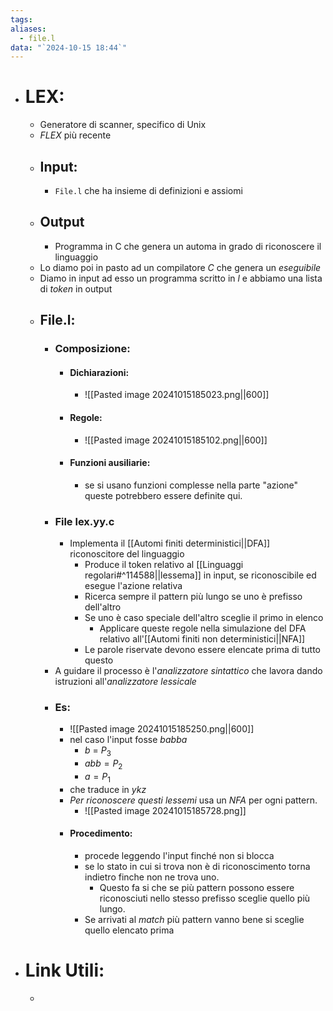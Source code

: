 ```yaml
---
tags: 
aliases:
  - file.l
data: "`2024-10-15 18:44`"
---
```

- # LEX:
	- Generatore di scanner, specifico di Unix
	- _FLEX_ più recente
	- ## Input:
		- `File.l` che ha insieme di definizioni e assiomi
	- ## Output
		- Programma in C che genera un automa in grado di riconoscere il linguaggio
	- Lo diamo poi in pasto ad un compilatore $C$ che genera un _eseguibile_
	- Diamo in input ad esso un programma scritto in $l$ e abbiamo una lista di _token_ in output 
	- ## File.l:
		- ### Composizione:
			- #### Dichiarazioni:
				- ![[Pasted image 20241015185023.png||600]]
			- #### Regole:
				- ![[Pasted image 20241015185102.png||600]]
			- #### Funzioni ausiliarie:
				- se si usano funzioni complesse nella parte "azione" queste potrebbero essere definite qui.
		- ### File lex.yy.c
			- Implementa il [[Automi finiti deterministici||DFA]] riconoscitore del linguaggio
				- Produce il token relativo al [[Linguaggi regolari#^114588||lessema]] in input, se riconoscibile ed esegue l'azione relativa
				- Ricerca sempre il pattern più lungo se uno è prefisso dell'altro
				- Se uno è caso speciale dell'altro sceglie il primo in elenco
					- Applicare queste regole nella simulazione del DFA relativo all'[[Automi finiti non deterministici||NFA]]
				- Le parole riservate devono essere elencate  prima di tutto questo 
		- A guidare il processo è l'_analizzatore sintattico_ che lavora dando istruzioni all'_analizzatore lessicale_ 
		- ### Es:
			- ![[Pasted image 20241015185250.png||600]]
			- nel caso l'input fosse $babba$
				- $b$ = $P_{3}$ 
				- $abb= P_{2}$
				- $a=P_{1}$ 
			- che traduce in $ykz$ 
			- _Per riconoscere questi lessemi_ usa un _NFA_ per ogni pattern.
				- ![[Pasted image 20241015185728.png]]
			- #### Procedimento:
				- procede leggendo l'input finché non si blocca 
				- se lo stato in cui si trova non è di riconoscimento torna indietro finche non ne trova uno.
					- Questo fa si che se più pattern possono essere riconosciuti nello stesso prefisso sceglie quello più lungo. 
				- Se arrivati al _match_ più pattern vanno bene si sceglie quello elencato prima
- # Link Utili:
	- 